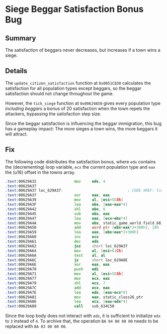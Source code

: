 # Siege Beggar Satisfaction Bonus Bug

## Summary
The satisfaction of beggars never decreases, but increases if a town wins a siege.

## Details
The `update_citizen_satisfaction` function at `0x0051C830` calculates the satisfaction for all population types except beggars, so the beggar satisfaction should not change throughout the game.

However, the `tick_siege` function at `0x00629A50` gives every population type *including beggars* a bonus of 20 satisfaction when the town repels the attackers, bypassing the satisfaction step size.

Since the beggar satisfaction is influencing the beggar immigration, this bug has a gameplay impact: The more sieges a town wins, the more beggars it will attract.

## Fix
The following code distributes the satisfaction bonus, where `edx` contains the (decrementing) loop variable, `ecx` the current population type and `eax` the (u16) offset in the towns array.
```asm
.text:00629A32                 mov     edx, 4
.text:00629A37
.text:00629A37 loc_629A37:                             ; CODE XREF: tick_siege+1872↓j
.text:00629A37                 xor     eax, eax
.text:00629A39                 mov     al, [esi+5D3h]
.text:00629A3F                 lea     ebx, [eax+eax*4]
.text:00629A42                 shl     ebx, 6
.text:00629A45                 sub     ebx, eax
.text:00629A47                 lea     eax, [ecx+ebx*4]
.text:00629A4A                 mov     ebx, static_game_world.field_68_towns
.text:00629A50                 add     word ptr [ebx+eax*2+300h], 14h
.text:00629A59                 lea     eax, [ebx+eax*2+300h]
.text:00629A60                 inc     ecx
.text:00629A61                 dec     edx
.text:00629A62                 jnz     short loc_629A37
.text:00629A64                 mov     al, [esi+61Ch]
.text:00629A6A                 test    al, al
.text:00629A6C                 jz      short loc_629A8E
.text:00629A6E                 xor     eax, eax
.text:00629A70                 push    edi
.text:00629A71                 mov     al, [esi+5D3h]
.text:00629A77                 mov     ecx, eax
.text:00629A79                 shl     ecx, 7
.text:00629A7C                 add     ecx, eax
.text:00629A7E                 lea     edx, [eax+ecx*8]
.text:00629A81                 mov     eax, static_class26_ptr
.text:00629A86                 lea     ecx, [eax+edx*4]
.text:00629A89                 call    sub_634C50
```
Since the loop body does not interact with `edx`, it is sufficient to initialize `edx` to `3` instead of `4`.
To archive that, the operation `BA 04 00 00 00` needs to be replaced with `BA 03 00 00 00`.